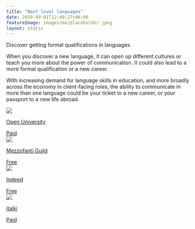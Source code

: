 ```yaml
---
title: "Next level languages"
date: 2020-09-01T12:49:27+06:00
featureImage: images/ma/placeholder.jpeg
layout: static
---
```


Discover getting formal qualifications in languages.

When you discover a new language, it can open up different cultures or teach you more about the power of communication. It could also lead to a more formal qualification or a new career.

With increasing demand for language skills in education, and more broadly across the economy in client-facing roles, the ability to communicate in more than one language could be your ticket to a new career, or your passport to a new life abroad.

<a class="ma-link" href="https://www.open.ac.uk/courses/languages/short-courses"><div class="ma-card"><div class="ma-icon"><img src ="/images/icon-pound.png"/></div><div class="ma-name"><p>Open University</p></div><div class="ma-paid-text"><span>Paid</span></div></div></a><a class="ma-link" href="https://www.mezzoguild.com/foreign-language-careers/"><div class="ma-card"><div class="ma-icon"><img src ="/images/icon-check.png"/></div><div class="ma-name"><p>Mezzofanti Guild</p></div><div class="ma-paid-text"><span>Free</span></div></div></a><a class="ma-link" href="https://uk.indeed.com/Language-Required-jobs?vjk=8d27a4bce63e8841"><div class="ma-card"><div class="ma-icon"><img src ="/images/icon-check.png"/></div><div class="ma-name"><p>Indeed</p></div><div class="ma-paid-text"><span>Free</span></div></div></a><a class="ma-link" href="https://www.awin1.com/cread.php?awinmid=32303&awinaffid=1198638&ued=https%3A%2F%2Fwww.italki.com%2F"><div class="ma-card"><div class="ma-icon"><img src ="/images/icon-pound.png"/></div><div class="ma-name"><p>italki</p></div><div class="ma-paid-text"><span>Paid</span></div></div></a>  

<br/><br/>






